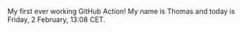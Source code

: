 My first ever working GitHub Action!
My name is Thomas and today is Friday, 2 February, 13:08 CET. 
